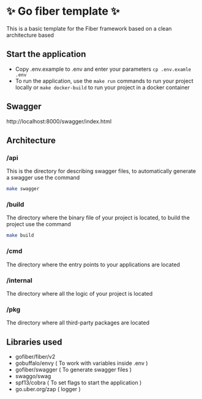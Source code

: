 # ✨ Go fiber template ✨
This is a basic template for the Fiber framework based on a clean architecture based 

## Start the application
- Copy .env.example to .env and enter your parameters `cp .env.examle .env`
- To run the application, use the `make run` commands to run your project locally or `make docker-build` to run your project in a docker container

## Swagger

http://localhost:8000/swagger/index.html

## Architecture

### /api
This is the directory for describing swagger files, to automatically generate a swagger use the command 
```sh 
make swagger
```

### /build
The directory where the binary file of your project is located, to build the project use the command 
```sh
make build
```

### /cmd
The directory where the entry points to your applications are located

### /internal
The directory where all the logic of your project is located

### /pkg
The directory where all third-party packages are located

## Libraries used

- gofiber/fiber/v2 
- gobuffalo/envy ( To work with variables inside .env )
- gofiber/swagger ( To generate swagger files )
- swaggo/swag
- spf13/cobra ( To set flags to start the application )
- go.uber.org/zap ( logger )
